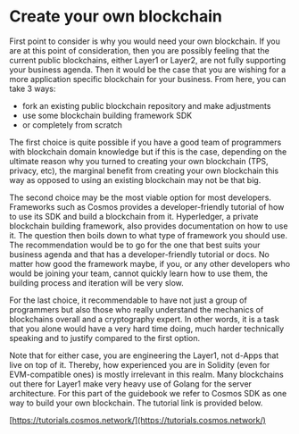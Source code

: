 # Create your own blockchain

First point to consider is why you would need your own blockchain. If you are at this point of consideration, then you are possibly feeling that the current public blockchains, either Layer1 or Layer2, are not fully supporting your business agenda. Then it would be the case that you are wishing for a more application specific blockchain for your business. From here, you can take 3 ways: 

- fork an existing public blockchain repository and make adjustments
- use some blockchain building framework SDK
- or completely from scratch

The first choice is quite possible if you have a good team of programmers with blockchain domain knowledge but if this is the case, depending on the ultimate reason why you turned to creating your own blockchain (TPS, privacy, etc), the marginal benefit from creating your own blockchain this way as opposed to using an existing blockchain may not be that big.

The second choice may be the most viable option for most developers. Frameworks such as Cosmos provides a developer-friendly tutorial of how to use its SDK and build a blockchain from it. Hyperledger, a private blockchain building framework, also provides documentation on how to use it. The question then boils down to what type of framework you should use. The recommendation would be to go for the one that best suits your business agenda and that has a developer-friendly tutorial or docs. No matter how good the framework maybe, if you, or any other developers who would be joining your team, cannot quickly learn how to use them, the building process and iteration will be very slow.

For the last choice, it recommendable to have not just a group of programmers but also those who really understand the mechanics of blockchains overall and a cryptography expert. In other words, it is a task that you alone would have a very hard time doing, much harder technically speaking and to justify compared to the first option. 

Note that for either case, you are engineering the Layer1, not d-Apps that live on top of it. Thereby, how experienced you are in Solidity (even for EVM-compatible ones) is mostly irrelevant in this realm. Many blockchains out there for Layer1 make very heavy use of Golang for the server architecture. For this part of the guidebook we refer to Cosmos SDK as one way to build your own blockchain. The tutorial link is provided below.

[https://tutorials.cosmos.network/](https://tutorials.cosmos.network/)
